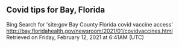 ## Covid tips for Bay, Florida

Bing Search for 'site:gov Bay County Florida covid vaccine access'
http://bay.floridahealth.gov/newsroom/2021/01/covidvaccines.html
Retrieved on Friday, February 12, 2021 at 6:41AM (UTC)
